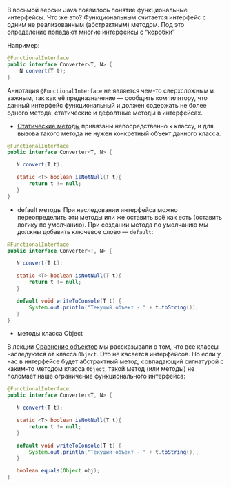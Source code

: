 В восьмой версии Java появилось понятие функциональные интерфейсы. Что же это?
Функциональным считается интерфейс с одним не реализованным (абстрактным) методом. Под это определение попадают многие интерфейсы с “коробки”

Например:

```java
@FunctionalInterface 
public interface Converter<T, N> {
	N convert(T t); 
}
```
Аннотация `@FunctionalInterface` не является чем-то сверхсложным и важным, так как её предназначение — сообщить компилятору, что данный интерфейс функциональный и должен содержать не более одного метода.
статические и дефолтные методы в интерфейсах. 
- [Статические методы](https://javarush.com/quests/lectures/questsyntaxpro.level11.lecture02) привязаны непосредственно к классу, и для вызова такого метода не нужен конкретный объект данного класса.

```java
@FunctionalInterface
public interface Converter<T, N> {

   N convert(T t);

   static <T> boolean isNotNull(T t){
       return t != null;
   }
}
```
- default методы
При наследовании интерфейса можно переопределить эти методы или же оставить всё как есть (оставить логику по умолчанию).
При создании метода по умолчанию мы должны добавить ключевое слово — `default`:
``` java
@FunctionalInterface
public interface Converter<T, N> {

   N convert(T t);

   static <T> boolean isNotNull(T t){
       return t != null;
   }

   default void writeToConsole(T t) {
       System.out.println("Текущий объект - " + t.toString());
   }
}
```
- методы класса Object

В лекции [Сравнение объектов](https://javarush.com/quests/lectures/questsyntaxpro.level10.lecture04) мы рассказывали о том, что все классы наследуются от класса `Object`. Это не касается интерфейсов. Но если у нас в интерфейсе будет абстрактный метод, совпадающий сигнатурой с каким-то методом класса `Object`, такой метод (или методы) не поломает наше ограничение функционального интерфейса:
```java
@FunctionalInterface
public interface Converter<T, N> {

   N convert(T t);

   static <T> boolean isNotNull(T t){
       return t != null;
   }

   default void writeToConsole(T t) {
       System.out.println("Текущий объект - " + t.toString());
   }

   boolean equals(Object obj);
}
```

